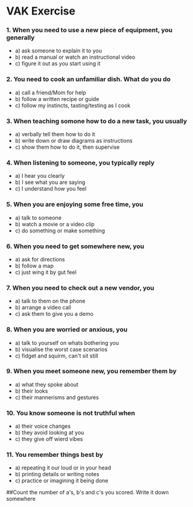 # VAK Exercise

### 1. When you need to use a new piece of equipment, you generally
  - a) ask someone to explain it to you
  - b) read a manual or watch an instructional video
  - c) figure it out as you start using it

### 2. You need to cook an unfamiliar dish. What do you do
  - a) call a friend/Mom for help
  - b) follow a written recipe or guide
  - c) follow my instincts, tasting/testing as I cook

### 3. When teaching somone how to do a new task, you usually
  - a) verbally tell them how to do it
  - b) write down or draw diagrams as instructions
  - c) show them how to do it, then supervise

### 4. When listening to someone, you typically reply
  - a) I hear you clearly
  - b) I see what you are saying
  - c) I understand how you feel

### 5. When you are enjoying some free time, you
  - a) talk to someone
  - b) watch a movie or a video clip
  - c) do something or make something

### 6. When you need to get somewhere new, you 
  - a) ask for directions
  - b) follow a map
  - c) just wing it by gut feel 
   
### 7. When you need to check out a new vendor, you  
  - a) talk to them on the phone
  - b) arrange a video call 
  - c) ask them to give you a demo

### 8. When you are worried or anxious, you
  - a) talk to yourself on whats bothering you
  - b) visualise the worst case scenarios
  - c) fidget and squirm, can't sit still

### 9. When you meet someone new, you remember them by
  - a) what they spoke about
  - b) their looks
  - c) their mannerisms and gestures

### 10. You know someone is not truthful when 
  - a) their voice changes
  - b) they avoid looking at you
  - c) they give off wierd vibes

### 11. You remember things best by
  - a) repeating it our loud or in your head
  - b) printing details or writing notes
  - c) practice or imagining it being done
 
##Count the number of a's, b's and c's you scored. Write it down somewhere
